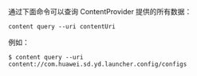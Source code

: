 通过下面命令可以查询 ContentProvider 提供的所有数据：

```shell
content query --uri contentUri
```

例如：

```shell
$ content query --uri content://com.huawei.sd.yd.launcher.config/configs 
```

